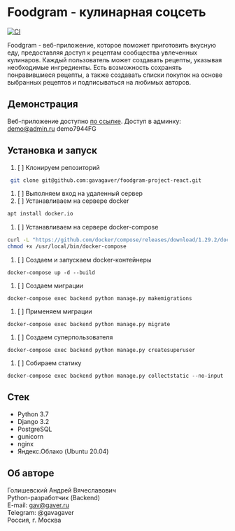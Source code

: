 # Foodgram - кулинарная соцсеть
[![CI](https://github.com/gavagaver/foodgram-project-react/actions/workflows/main.yml/badge.svg?branch=master)](https://github.com/gavagaver/foodgram-project-react/actions/workflows/main.yml)

Foodgram - веб-приложение, которое поможет приготовить вкусную еду, предоставляя доступ к рецептам сообщества увлеченных кулинаров. Каждый пользователь может создавать рецепты, указывая необходимые ингредиенты. Есть возможность сохранять понравившиеся рецепты, а также создавать списки покупок на основе выбранных рецептов и подписываться на любимых авторов.

## Демонстрация
Веб-приложение доступно [по ссылке](http://158.160.74.205).
Доступ в админку:
demo@admin.ru
demo7944FG

## Установка и запуск
1. [ ] Клонируем репозиторий 
```bash
 git clone git@github.com:gavagaver/foodgram-project-react.git 
```
1. [ ] Выполняем вход на удаленный сервер
2. [ ] Устанавливаем на сервере docker
```bash
apt install docker.io 
```
1. [ ] Устанавливаем на сервере docker-compose
```bash
curl -L "https://github.com/docker/compose/releases/download/1.29.2/docker-compose-$(uname -s)-$(uname -m)" -o /usr/local/bin/docker-compose
chmod +x /usr/local/bin/docker-compose
```
1. [ ] Создаем и запускаем docker-контейнеры
``` 
docker-compose up -d --build 
```
1. [ ] Создаем миграции
``` 
docker-compose exec backend python manage.py makemigrations 
```
1. [ ] Применяем миграции
``` 
docker-compose exec backend python manage.py migrate 
``` 
1. [ ] Создаем суперпользователя
``` 
docker-compose exec backend python manage.py createsuperuser 
``` 
1. [ ] Собираем статику
``` 
docker-compose exec backend python manage.py collectstatic --no-input 
``` 

## Стек
- Python 3.7
- Django 3.2
- PostgreSQL
- gunicorn
- nginx
- Яндекс.Облако (Ubuntu 20.04)

## Об авторе
Голишевский Андрей Вячеславович  
Python-разработчик (Backend)  
E-mail: gav@gaver.ru  
Telegram: @gavagaver  
Россия, г. Москва  
